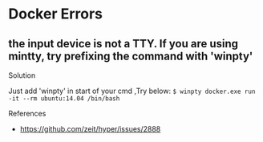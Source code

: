 # Docker Errors



## the input device is not a TTY. If you are using mintty, try prefixing the command with 'winpty'

Solution

Just add 'winpty' in start of your cmd ,Try below:
`$ winpty docker.exe run -it --rm ubuntu:14.04 /bin/bash`

References

- https://github.com/zeit/hyper/issues/2888

